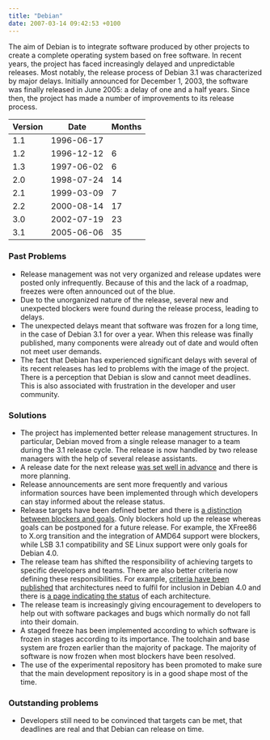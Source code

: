 ```yaml
---
title: "Debian"
date: 2007-03-14 09:42:53 +0100
---
```


The aim of Debian is to integrate software produced by other projects to
create a complete operating system based on free software.  In recent
years, the project has faced increasingly delayed and unpredictable
releases.  Most notably, the release process of Debian&nbsp;3.1 was
characterized by major delays.  Initially announced for December 1, 2003,
the software was finally released in June 2005: a delay of one and a half
years.  Since then, the project has made a number of improvements to its
release process.

<table class="table table-hover">

<thead>
<tr>
<th>Version</th>
<th>Date</th>
<th>Months</th>
</tr>
<thead>

<tbody>
<tr>
<td>1.1</td>
<td>1996-06-17</td>
<td></td>
</tr>

<tr>
<td>1.2</td>
<td>1996-12-12</td>
<td class="months">6</td>
</tr>

<tr>
<td>1.3</td>
<td>1997-06-02</td>
<td class="months">6</td>
</tr>

<tr>
<td>2.0</td>
<td>1998-07-24</td>
<td class="months">14</td>
</tr>

<tr>
<td>2.1</td>
<td>1999-03-09</td>
<td class="months">7</td>
</tr>

<tr>
<td>2.2</td>
<td>2000-08-14</td>
<td class="months">17</td>
</tr>

<tr>
<td>3.0</td>
<td>2002-07-19</td>
<td class="months">23</td>
</tr>

<tr>
<td>3.1</td>
<td>2005-06-06</td>
<td class="months">35</td>
</tr>
</tbody>

</table>

<h3>Past Problems</h3>

<ul>

<li>Release management was not very organized and release updates were
posted only infrequently.  Because of this and the lack of a roadmap,
freezes were often announced out of the blue.</li>

<li>Due to the unorganized nature of the release, several new and
unexpected blockers were found during the release process, leading to
delays.</li>

<li>The unexpected delays meant that software was frozen for a long time,
in the case of Debian 3.1 for over a year.  When this release was finally
published, many components were already out of date and would often not
meet user demands.</li>

<li>The fact that Debian has experienced significant delays with several of
its recent releases has led to problems with the image of the project.
There is a perception that Debian is slow and cannot meet deadlines.  This
is also associated with frustration in the developer and user
community.</li>

</ul>

<h3>Solutions</h3>

<ul>

<li>The project has implemented better release management structures.  In
particular, Debian moved from a single release manager to a team during the
3.1 release cycle.  The release is now handled by two release managers with
the help of several release assistants.</li>

<li>A release date for the next release <a href =
"http://lists.debian.org/debian-devel-announce/2005/10/msg00004.html">was
set well in advance</a> and there is more planning.</li>

<li>Release announcements are sent more frequently and various information
sources have been implemented through which developers can stay informed
about the release status.</li>

<li>Release targets have been defined better and there is <a href =
"http://lists.debian.org/debian-devel-announce/2006/07/msg00005.html">a
distinction between blockers and goals</a>.  Only blockers hold up the
release whereas goals can be postponed for a future release.  For example,
the XFree86 to X.org transition and the integration of AMD64 support were
blockers, while LSB 3.1 compatibility and SE Linux support were only goals
for Debian&nbsp;4.0.</li>

<li>The release team has shifted the responsibility of achieving targets to
specific developers and teams.  There are also better criteria now defining
these responsibilities.  For example, <a href =
"http://release.debian.org/etch_arch_policy.html">criteria have been
published</a> that architectures need to fulfil for inclusion in
Debian&nbsp;4.0 and there is <a href =
"http://release.debian.org/etch_arch_qualify.html">a page indicating the
status</a> of each architecture.</li>

<li>The release team is increasingly giving encouragement to developers to
help out with software packages and bugs which normally do not fall into
their domain.</li>

<li>A staged freeze has been implemented according to which software is
frozen in stages according to its importance.  The toolchain and base
system are frozen earlier than the majority of package.  The majority of
software is now frozen when most blockers have been resolved.</li>

<li>The use of the experimental repository has been promoted to make sure
that the main development repository is in a good shape most of the
time.</li>

</ul>

<h3>Outstanding problems</h3>

<ul>

<li>Developers still need to be convinced that targets can be met, that
deadlines are real and that Debian can release on time.</li>

</ul>

